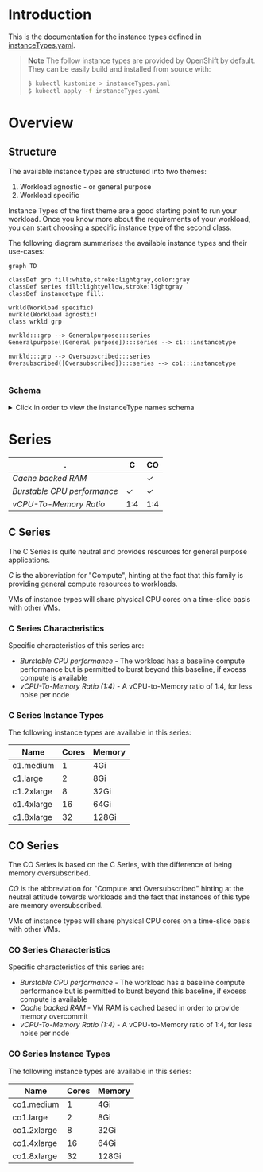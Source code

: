 
# Introduction

This is the documentation for the instance types defined in [instanceTypes.yaml](instanceTypes.yaml).

> **Note**
> The follow instance types are provided by OpenShift by default.
> They can be easily build and installed from source with:
>
> ```bash session
> $ kubectl kustomize > instanceTypes.yaml
> $ kubectl apply -f instanceTypes.yaml
> ```

# Overview

## Structure

The available instance types are structured into two themes:

1. Workload agnostic - or general purpose
2. Workload specific

Instance Types of the first theme are a good starting point to run your workload.
Once you know more about the requirements of your workload, you can start choosing a
specific instance type of the second class.

The following diagram summarises the available instance types and their use-cases:

```mermaid
graph TD

classDef grp fill:white,stroke:lightgray,color:gray
classDef series fill:lightyellow,stroke:lightgray
classDef instancetype fill:

wrkld(Workload specific)
nwrkld(Workload agnostic)
class wrkld grp

nwrkld:::grp --> Generalpurpose:::series
Generalpurpose([General purpose]):::series --> c1:::instancetype

nwrkld:::grp --> Oversubscribed:::series
Oversubscribed([Oversubscribed]):::series --> co1:::instancetype


```

### Schema

<details><summary>Click in order to view the instanceType names schema</summary>

```ebnf
instanceTypeName = seriesName , "." , size;

seriesName = ( class | vendorClass ) , version;

class = "n" | "no" | "cx" | "m";
vendorClass = "g" , vendorHint;
vendorHint = "n" | "i" | "a";
version = "1";

size = "small" | "medium" | "large" | [( "2" | "4" | "8" )] , "xlarge";
```
</details>


# Series

.                           |  C    |  CO
----------------------------|-------|------
*Cache backed RAM*          |       |  ✓
*Burstable CPU performance* |  ✓    |  ✓
*vCPU-To-Memory Ratio*      |  1:4  |  1:4

## C Series

The C Series is quite neutral and provides resources for
general purpose applications.

*C* is the abbreviation for "Compute", hinting at the fact that
this family is providing general compute resources to
workloads.

VMs of instance types will share physical CPU cores on a
time-slice basis with other VMs.

### C Series Characteristics

Specific characteristics of this series are:
- *Burstable CPU performance* - The workload has a baseline compute
  performance but is permitted to burst beyond this baseline, if
  excess compute is available
- *vCPU-To-Memory Ratio (1:4)* - A vCPU-to-Memory ratio of 1:4, for less
  noise per node

### C Series Instance Types

The following instance types are available in this series:

Name       | Cores | Memory
-----------|-------|-------
c1.medium  | 1     | 4Gi
c1.large   | 2     | 8Gi
c1.2xlarge | 8     | 32Gi
c1.4xlarge | 16    | 64Gi
c1.8xlarge | 32    | 128Gi


## CO Series

The CO Series is based on the C Series, with the difference
of being memory oversubscribed.

*CO* is the abbreviation for "Compute and Oversubscribed"
hinting at the neutral attitude towards workloads and the fact
that instances of this type are memory oversubscribed.

VMs of instance types will share physical CPU cores on a
time-slice basis with other VMs.

### CO Series Characteristics

Specific characteristics of this series are:
- *Burstable CPU performance* - The workload has a baseline compute
  performance but is permitted to burst beyond this baseline, if
  excess compute is available
- *Cache backed RAM* - VM RAM is cached based in order to provide memory
  overcommit
- *vCPU-To-Memory Ratio (1:4)* - A vCPU-to-Memory ratio of 1:4, for less
  noise per node

### CO Series Instance Types

The following instance types are available in this series:

Name        | Cores | Memory
------------|-------|-------
co1.medium  | 1     | 4Gi
co1.large   | 2     | 8Gi
co1.2xlarge | 8     | 32Gi
co1.4xlarge | 16    | 64Gi
co1.8xlarge | 32    | 128Gi


